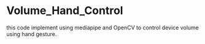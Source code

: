 # Volume_Hand_Control
this code implement using mediapipe and OpenCV to control device volume using hand gesture.
